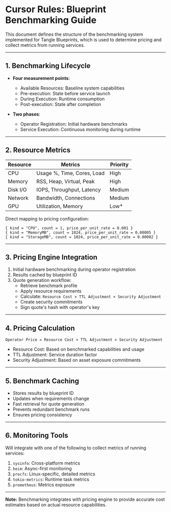 # Cursor Rules: Blueprint Benchmarking Guide

This document defines the structure of the benchmarking system implemented for Tangle Blueprints, which is used to determine pricing and collect metrics from running services.

---

## 1. Benchmarking Lifecycle
- **Four measurement points**:
  - Available Resources: Baseline system capabilities
  - Pre-execution: State before service launch
  - During Execution: Runtime consumption
  - Post-execution: State after completion

- **Two phases**:
  - Operator Registration: Initial hardware benchmarks
  - Service Execution: Continuous monitoring during runtime

---

## 2. Resource Metrics
| Resource | Metrics | Priority |
|----------|---------|----------|
| CPU | Usage %, Time, Cores, Load | High |
| Memory | RSS, Heap, Virtual, Peak | High |
| Disk I/O | IOPS, Throughput, Latency | Medium |
| Network | Bandwidth, Connections | Medium |
| GPU | Utilization, Memory | Low* |

Direct mapping to pricing configuration:
```
{ kind = "CPU", count = 1, price_per_unit_rate = 0.001 }
{ kind = "MemoryMB", count = 1024, price_per_unit_rate = 0.00005 }
{ kind = "StorageMB", count = 1024, price_per_unit_rate = 0.00002 }
```

---

## 3. Pricing Engine Integration
1. Initial hardware benchmarking during operator registration
2. Results cached by blueprint ID
3. Quote generation workflow:
   - Retrieve benchmark profile
   - Apply resource requirements
   - Calculate: `Resource Cost × TTL Adjustment × Security Adjustment`
   - Create security commitments
   - Sign quote's hash with operator's key

---

## 4. Pricing Calculation
```
Operator Price = Resource Cost × TTL Adjustment × Security Adjustment
```

- Resource Cost: Based on benchmarked capabilities and usage
- TTL Adjustment: Service duration factor
- Security Adjustment: Based on asset exposure commitments

---

## 5. Benchmark Caching
- Stores results by blueprint ID
- Updates when requirements change
- Fast retrieval for quote generation
- Prevents redundant benchmark runs
- Ensures pricing consistency

---

## 6. Monitoring Tools
Will integrate with one of the following to collect metrics of running services:
1. `sysinfo`: Cross-platform metrics
2. `heim`: Async-first monitoring
3. `procfs`: Linux-specific, detailed metrics
4. `tokio-metrics`: Runtime task metrics
5. `prometheus`: Metrics exposure

---

**Note:** Benchmarking integrates with pricing engine to provide accurate cost estimates based on actual resource capabilities.
